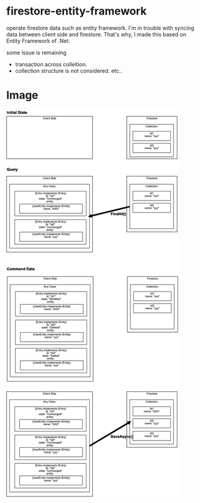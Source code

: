 # firestore-entity-framework
operate firestore data such as entity framework.
I'm in trouble with syncing data between client side and firestore.
That's why, I made this based on Entity Framework of .Net.

some issue is remaining
* transaction across colleition.
* collection structure is not considered.
etc.. 

# Image
![dataflow-image](./dataflow-image.png)

